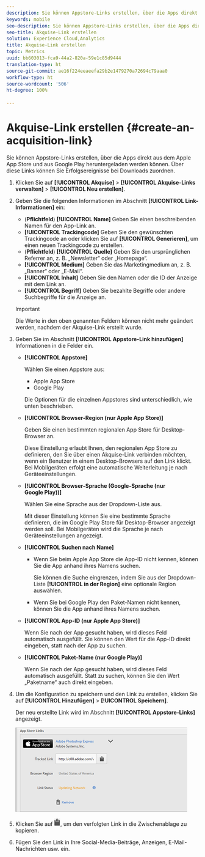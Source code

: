 ```yaml
---
description: Sie können Appstore-Links erstellen, über die Apps direkt aus dem Apple App Store und aus Google Play heruntergeladen werden können. Über diese Links können Sie Erfolgsereignisse bei Downloads zuordnen.
keywords: mobile
seo-description: Sie können Appstore-Links erstellen, über die Apps direkt aus dem Apple App Store und aus Google Play heruntergeladen werden können. Über diese Links können Sie Erfolgsereignisse bei Downloads zuordnen.
seo-title: Akquise-Link erstellen
solution: Experience Cloud,Analytics
title: Akquise-Link erstellen
topic: Metrics
uuid: bb603013-fca9-44a2-820a-59e1c85d9444
translation-type: ht
source-git-commit: ae16f224eeaeefa29b2e1479270a72694c79aaa0
workflow-type: ht
source-wordcount: '506'
ht-degree: 100%

---
```



# Akquise-Link erstellen {#create-an-acquisition-link}

Sie können Appstore-Links erstellen, über die Apps direkt aus dem Apple App Store und aus Google Play heruntergeladen werden können. Über diese Links können Sie Erfolgsereignisse bei Downloads zuordnen.

1. Klicken Sie auf **[!UICONTROL Akquise]** > **[!UICONTROL Akquise-Links verwalten]** > **[!UICONTROL Neu erstellen]**.
1. Geben Sie die folgenden Informationen im Abschnitt **[!UICONTROL Link-Informationen]** ein:

   * (**Pflichtfeld**) **[!UICONTROL Name]**
Geben Sie einen beschreibenden Namen für den App-Link an.
   * **[!UICONTROL Trackingcode]**
Geben Sie den gewünschten Trackingcode an oder klicken Sie auf **[!UICONTROL Generieren]**, um einen neuen Trackingcode zu erstellen.
   * (**Pflichtfeld**) **[!UICONTROL Quelle]**
Geben Sie den ursprünglichen Referrer an, z. B. „Newsletter“ oder „Homepage“.
   * **[!UICONTROL Medium]**
Geben Sie das Marketingmedium an, z. B. „Banner“ oder „E-Mail“.
   * **[!UICONTROL Inhalt]**
Geben Sie den Namen oder die ID der Anzeige mit dem Link an.
   * **[!UICONTROL Begriff]**
Geben Sie bezahlte Begriffe oder andere Suchbegriffe für die Anzeige an.
   >[!IMPORTANT]
   >
   >Die Werte in den oben genannten Feldern können nicht mehr geändert werden, nachdem der Akquise-Link erstellt wurde.

1. Geben Sie im Abschnitt **[!UICONTROL Appstore-Link hinzufügen]** Informationen in die Felder ein.

   * **[!UICONTROL Appstore]**

      Wählen Sie einen Appstore aus:
      * Apple App Store
      * Google Play

      Die Optionen für die einzelnen Appstores sind unterschiedlich, wie unten beschrieben.

   * **[!UICONTROL Browser-Region (nur Apple App Store)]**

      Geben Sie einen bestimmten regionalen App Store für Desktop-Browser an.

      Diese Einstellung erlaubt Ihnen, den regionalen App Store zu definieren, den Sie über einen Akquise-Link verbinden möchten, wenn ein Benutzer in einem Desktop-Browsers auf den Link klickt. Bei Mobilgeräten erfolgt eine automatische Weiterleitung je nach Geräteeinstellungen.

   * **[!UICONTROL Browser-Sprache (Google-Sprache (nur Google Play))]**

      Wählen Sie eine Sprache aus der Dropdown-Liste aus.

      Mit dieser Einstellung können Sie eine bestimmte Sprache definieren, die im Google Play Store für Desktop-Browser angezeigt werden soll. Bei Mobilgeräten wird die Sprache je nach Geräteeinstellungen angezeigt.

   * **[!UICONTROL Suchen nach Name]**

      * Wenn Sie beim Apple App Store die App-ID nicht kennen, können Sie die App anhand ihres Namens suchen.

         Sie können die Suche eingrenzen, indem Sie aus der Dropdown-Liste **[!UICONTROL in der Region]** eine optionale Region auswählen.

      * Wenn Sie bei Google Play den Paket-Namen nicht kennen, können Sie die App anhand ihres Namens suchen.
   * **[!UICONTROL App-ID (nur Apple App Store)]**

      Wenn Sie nach der App gesucht haben, wird dieses Feld automatisch ausgefüllt. Sie können den Wert für die App-ID direkt eingeben, statt nach der App zu suchen.

   * **[!UICONTROL Paket-Name (nur Google Play)]**

      Wenn Sie nach der App gesucht haben, wird dieses Feld automatisch ausgefüllt. Statt zu suchen, können Sie den Wert „Paketname“ auch direkt eingeben.



1. Um die Konfiguration zu speichern und den Link zu erstellen, klicken Sie auf **[!UICONTROL Hinzufügen]** > **[!UICONTROL Speichern]**.

   Der neu erstellte Link wird im Abschnitt **[!UICONTROL Appstore-Links]** angezeigt.

   ![Link speichern](assets/apps_store_links.png)

1. Klicken Sie auf ![Symbol „Zwischenablage“](assets/icon_clipboard.png), um den verfolgten Link in die Zwischenablage zu kopieren.

1. Fügen Sie den Link in Ihre Social-Media-Beiträge, Anzeigen, E-Mail-Nachrichten usw. ein.